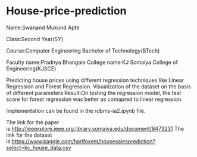 # House-price-prediction




Name:Swanand Mukund Apte



Class:Second Year(SY)




Course:Computer Engineering Bachelor of Technology(BTech)




Faculty name:Pradnya Bhangale
College name:KJ Somaiya College of Engineering(KJSCE)


Predicting house prices using different regression techniques like Linear Regression and Forest Regression.
Visualization of the dataset on the basis of different parameters
Result:On testing the regression model, the test score for forest regression was better as comapred to linear regression.

Implementation can be found  in the rdbms-ia2.ipynb file.


The link for the paper is:http://ieeexplore.ieee.org.library.somaiya.edu/document/8473231
The link for the dataset is:https://www.kaggle.com/harlfoxem/housesalesprediction?select=kc_house_data.csv
